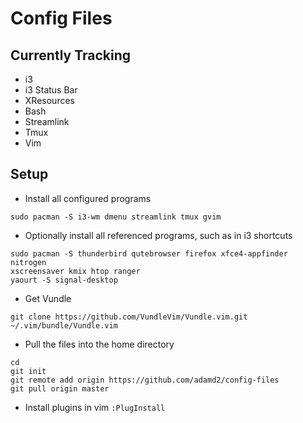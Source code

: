 # Config Files

## Currently Tracking
- i3 
- i3 Status Bar
- XResources
- Bash
- Streamlink
- Tmux
- Vim 

## Setup
- Install all configured programs
```
sudo pacman -S i3-wm dmenu streamlink tmux gvim
```  

- Optionally install all referenced programs, such as in i3 shortcuts  
```
sudo pacman -S thunderbird qutebrowser firefox xfce4-appfinder nitrogen
xscreensaver kmix htop ranger
yaourt -S signal-desktop
```  

- Get Vundle  
```
git clone https://github.com/VundleVim/Vundle.vim.git ~/.vim/bundle/Vundle.vim
```  

- Pull the files into the home directory  
```
cd
git init
git remote add origin https://github.com/adamd2/config-files
git pull origin master
```  

- Install plugins in vim
```:PlugInstall```
